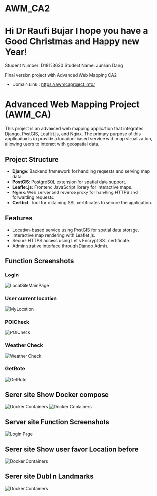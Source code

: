 # AWM_CA2

# Hi Dr Raufi Bujar I hope you have a Good Christmas and Happy new Year!

Student Number: D18123630
Student Name: Junhan Dang

Final version project with Advanced Web Mapping CA2
- Domain Link : https://awmcaproject.info/

# Advanced Web Mapping Project (AWM_CA)

This project is an advanced web mapping application that integrates Django, PostGIS, Leaflet.js, and Nginx. The primary purpose of this application is to provide a location-based service with map visualization, allowing users to interact with geospatial data.

## Project Structure

- **Django**: Backend framework for handling requests and serving map data.
- **PostGIS**: PostgreSQL extension for spatial data support.
- **Leaflet.js**: Frontend JavaScript library for interactive maps.
- **Nginx**: Web server and reverse proxy for handling HTTPS and forwarding requests.
- **Certbot**: Tool for obtaining SSL certificates to secure the application.

## Features

- Location-based service using PostGIS for spatial data storage.
- Interactive map rendering with Leaflet.js.
- Secure HTTPS access using Let's Encrypt SSL certificate.
- Administrative interface through Django Admin.




## Function Screenshots

### Login
![LocalSiteMainPage](./WorkScreenShot/LocalSiteMainPage.png)

### User current location
![MyLocation](./WorkScreenShot/MyLocation.png)

### POICheck
![POICheck](./WorkScreenShot/POICheck.png)

### Weather Check
![Weather Check](./WorkScreenShot/Weather%20Check.png)

### GetRote
![GetRote](./WorkScreenShot/GetRote.png)



## Serer site Show Docker compose
![Docker Containers](./WorkScreenShot/CloudSite.png)
![Docker Containers](./WorkScreenShot/ClouSiteDocker.png)

## Server site Function Screenshots
![Login Page](./WorkScreenShot/ServerPageLogin.png)


## Serer site Show user favor Location before
![Docker Containers](./WorkScreenShot/ServerPageSavedMarks.png)

## Serer site Dublin Landmarks
![Docker Containers](./WorkScreenShot/ServerPageLanMark.png)




